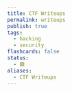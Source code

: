 ```yaml
---
title: CTF Writeups
permalink: writeups
publish: true
tags:
  - hacking
  - security
flashcards: false
status:
  - 🟩
aliases:
  - CTF Writeups
---
```

